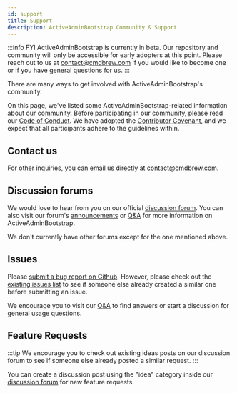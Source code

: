 ```yaml
---
id: support
title: Support
description: ActiveAdminBootstrap Community & Support
---
```

:::info FYI
ActiveAdminBootstrap is currently in beta. Our repository and community will only be accessible for early adopters at this point. Please reach out to us at contact@cmdbrew.com if you would like to become one or if you have general questions for us.
:::

There are many ways to get involved with ActiveAdminBootstrap's community.

On this page, we've listed some ActiveAdminBootstrap-related information about our community. Before participating in our community, please read our [Code of Conduct](https://github.com/CMDBrew/active_admin_bootstrap/blob/main/CODE_OF_CONDUCT.md). We have adopted the [Contributor Covenant](https://www.contributor-covenant.org/), and we expect that all participants adhere to the guidelines within.

## Contact us
For other inquiries, you can email us directly at contact@cmdbrew.com.
## Discussion forums
We would love to hear from you on our official [discussion forum]. You can also visit our forum's [announcements](https://github.com/CMDBrew/active_admin_bootstrap/discussions/categories/announcements) or [Q&A] for more information on ActiveAdminBootstrap. 

We don't currently have other forums except for the one mentioned above.
## Issues
Please [submit a bug report on Github](https://github.com/CMDBrew/active_admin_bootstrap/issues). However, please check out the [existing issues list](https://github.com/CMDBrew/active_admin_bootstrap/issues) to see if someone else already created a similar one before submitting an issue.

We encourage you to visit our [Q&A] to find answers or start a discussion for general usage questions.

## Feature Requests
:::tip
We encourage you to check out existing ideas posts on our discussion forum to see if someone else already posted a similar request.
:::

You can create a discussion post using the "idea" category inside our [discussion forum] for new feature requests.



[discussion forum]:https://github.com/CMDBrew/active_admin_bootstrap/discussions
[Q&A]: https://github.com/CMDBrew/active_admin_bootstrap/discussions/categories/q-a